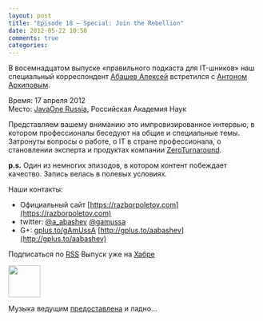 ```yaml
---
layout: post
title: "Episode 18 — Special: Join the Rebellion"
date: 2012-05-22 10:50
comments: true
categories: 
---
```


В восемнадцатом выпуске «правильного подкаста для IT-шников» наш специальный корреспондент [Абашев Алексей](http://gplus.to/aabashev) встретился с [Антоном Архиповым][anton].

Время: 17 апреля 2012 <br/>
Место: [JavaOne Russia][jone_russia], Российская Академия Наук

Представляем вашему вниманию это импровизированное интервью, в котором профессионалы беседуют на общие и специальные темы. Затронуты вопросы о работе, о IT в стране профессионала, о становлении эксперта и продуктах компании [ZeroTurnaround][zero].

**p.s.** Один из немногих эпизодов, в котором контент побеждает качество. Запись велась в полевых условиях.


Наши контакты:

  - Официальный сайт [https://razborpoletov.com](https://razborpoletov.com)
  - twitter: [@a_abashev](https://twitter.com/#!/a_abashev) [@gamussa](https://twitter.com/#!/gamussa)
  - G+: [gplus.to/gAmUssA](gplus.to/gAmUssA) [http://gplus.to/aabashev](http://gplus.to/aabashev)

Подписаться по [RSS](http://feeds.feedburner.com/razbor-podcast)
Выпуск уже на [Хабре][habr]

<a href="http://traffic.libsyn.com/razborpoletov/razbor_18.mp3" imageanchor="1" style="clear: left; margin-bottom: 1em; margin-left: auto; margin-right: 2em;"><img border="0" height="64" src="http://2.bp.blogspot.com/-qkfh8Q--dks/T0gixAMzuII/AAAAAAAAHD0/O5LbF3vvBNQ/s200/1330127522_mp3.png" width="64" /></a>

<!-- player goes here-->
<audio preload="none">
  <source src="http://traffic.libsyn.com/razborpoletov/razbor_18.mp3" type="audio/mp3" />
  Your browser does not support the audio tag.
</audio>

Музыка ведущим [предоставлена][music] и ладно...

[music]: http://www.audiobank.fm/single-music/27/111/More-And-Less/
[anton]: https://twitter.com/#!/antonarhipov
[jone_russia]: http://www.oracle.com/javaone/ru-en/index.html
[zero]: http://zeroturnaround.com/
[habr]: http://habrahabr.ru/post/144328/
